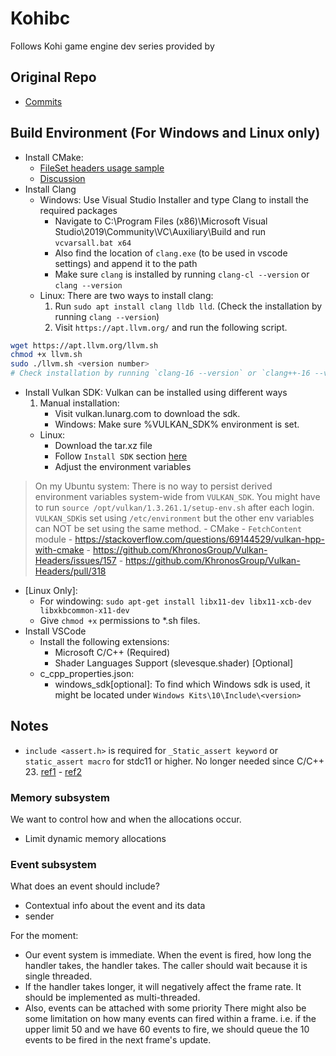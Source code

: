 # Kohibc
Follows Kohi game engine dev series provided by 

## Original Repo
- [Commits](https://github.com/travisvroman/kohi/commits/main?after=21ee30466ad65a45b39514723af65912d409fc1e+279&branch=main&qualified_name=refs%2Fheads%2Fmain)
## Build Environment (For Windows and Linux only)
- Install CMake:
    - [FileSet headers usage sample](https://cmake.org/cmake/help/latest/manual/cmake-buildsystem.7.html#interface-libraries)
    - [Discussion](https://gitlab.kitware.com/cmake/cmake/-/issues/22468)
- Install Clang
    - Windows: Use Visual Studio Installer and type Clang to install the required packages
        - Navigate to C:\Program Files (x86)\Microsoft Visual Studio\2019\Community\VC\Auxiliary\Build and run `vcvarsall.bat x64`
        - Also find the location of `clang.exe` (to be used in vscode settings) and append it to the path
        - Make sure `clang` is installed by running `clang-cl --version` or `clang --version`
    - Linux: There are two ways to install clang:
        1. Run `sudo apt install clang lldb lld`. (Check the installation by running `clang --version`)
        2. Visit `https://apt.llvm.org/` and run the following script.
```bash
wget https://apt.llvm.org/llvm.sh
chmod +x llvm.sh
sudo ./llvm.sh <version number>
# Check installation by running `clang-16 --version` or `clang++-16 --version` 
```

- Install Vulkan SDK: Vulkan can be installed using different ways
    1. Manual installation:
         - Visit vulkan.lunarg.com to download the sdk.
         - Windows: Make sure %VULKAN_SDK% environment is set.
    - Linux:
        - Download the tar.xz file
        - Follow `Install SDK` section [here](https://vulkan.lunarg.com/doc/view/1.3.261.1/linux/getting_started.html)
        - Adjust the environment variables
> On my Ubuntu system: There is no way to persist derived environment variables system-wide from `VULKAN_SDK`. You might have to run `source /opt/vulkan/1.3.261.1/setup-env.sh` after each login. `VULKAN_SDK`is set using `/etc/environment` but the other env variables can NOT be set using the same method.
    - CMake - `FetchContent` module
        - https://stackoverflow.com/questions/69144529/vulkan-hpp-with-cmake
        - https://github.com/KhronosGroup/Vulkan-Headers/issues/157
        - https://github.com/KhronosGroup/Vulkan-Headers/pull/318

- [Linux Only]: 
    - For windowing: `sudo apt-get install libx11-dev libx11-xcb-dev libxkbcommon-x11-dev`
    - Give `chmod +x` permissions to *.sh files.
- Install VSCode
    - Install the following extensions:
        - Microsoft C/C++ (Required)
        - Shader Languages Support (slevesque.shader) [Optional]
    - c_cpp_properties.json:
        - windows_sdk[optional]: To find which Windows sdk is used, it might be located under `Windows Kits\10\Include\<version>`

## Notes
- `include <assert.h>` is required for `_Static_assert keyword` or `static_assert macro` for stdc11 or higher. No longer needed since C/C++ 23. [ref1](https://en.cppreference.com/w/c/language/_Static_assert) - [ref2](https://learn.microsoft.com/en-us/cpp/c-language/static-assert-c?view=msvc-170)

### Memory subsystem
We want to control how and when the allocations occur.
- Limit dynamic memory allocations

### Event subsystem
What does an event should include?
- Contextual info about the event and its data
- sender

For the moment: 
- Our event system is immediate. When the event is fired, how long the handler takes, the handler takes. The caller should wait because it is single threaded.
- If the handler takes longer, it will negatively affect the frame rate. It should be implemented as multi-threaded.
- Also, events can be attached with some priority There might also be some limitation on how many events can fired within a frame. i.e. if the upper limit 50 and we have 60 events to fire, we should queue the 10 events to be fired in the next frame's update.

